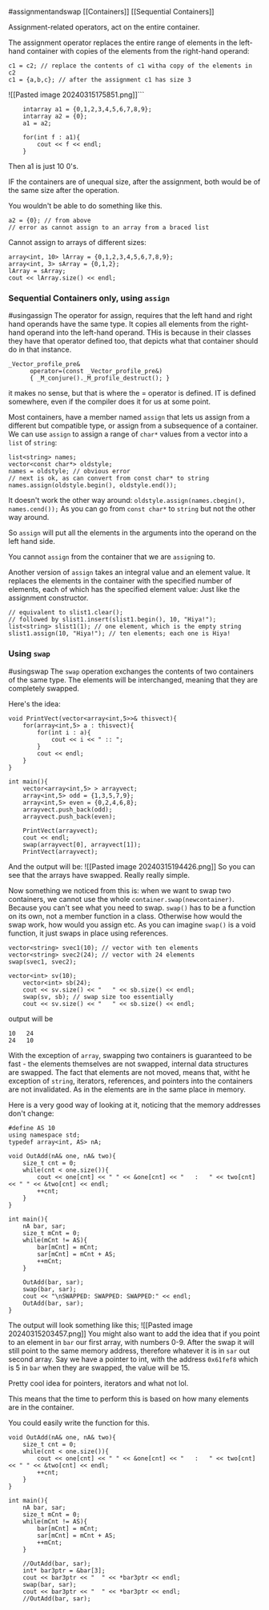 #assignmentandswap
[[Containers]]
[[Sequential Containers]]

Assignment-related operators, act on the entire container. 

The assignment operator replaces the entire range of elements in the left-hand container with copies of the elements from the right-hand operand: 
```
c1 = c2; // replace the contents of c1 witha copy of the elements in c2
c1 = {a,b,c}; // after the assignment c1 has size 3
```
![[Pasted image 20240315175851.png]]```


```
	intarray a1 = {0,1,2,3,4,5,6,7,8,9};
    intarray a2 = {0};
    a1 = a2;
	
    for(int f : a1){
        cout << f << endl;
    }
```

Then a1 is just 10 0's.

IF the containers are of unequal size, after the assignment, both would be of the same size after the operation. 

You wouldn't be able to do something like this.
```
a2 = {0}; // from above
// error as cannot assign to an array from a braced list
```
Cannot assign to arrays of different sizes: 
```
array<int, 10> lArray = {0,1,2,3,4,5,6,7,8,9};
array<int, 3> sArray = {0,1,2};
lArray = sArray;
cout << lArray.size() << endl;
```

### Sequential Containers only, using `assign`
#usingassign
The operator for assign, requires that the left hand and right hand operands have the same type. 
It copies all elements from the right-hand operand into the left-hand operand. 
THis is because in their classes they have that operator defined too, that depicts what that container should do in that instance. 
```
_Vector_profile_pre&
      operator=(const _Vector_profile_pre&)
      { _M_conjure()._M_profile_destruct(); }
```
it makes no sense, but that is where the = operator is defined. IT is defined somewhere, even if the compiler does it for us at some point. 

Most containers, have a member named `assign` that lets us assign from a different but compatible type, or assign from a subsequence of a container. 
We can use `assign` to assign a range of `char*` values from a vector into a `list` of `string`: 

```
list<string> names; 
vector<const char*> oldstyle;
names = oldstyle; // obvious error
// next is ok, as can convert from const char* to string
names.assign(oldstyle.begin(), oldstyle.end());
```
It doesn't work the other way around: 
`oldstyle.assign(names.cbegin(), names.cend());`
As you can go from `const char*` to `string` but not the other way around. 

So `assign` will put all the elements in the arguments into the operand on the left hand side. 

You cannot `assign` from the container that we are `assign`ing to. 

Another version of `assign` takes an integral value and an element value. 
It replaces the elements in the container with the specified number of elements, each of which has the specified element value: 
Just like the assignment constructor. 

```
// equivalent to slist1.clear();
// followed by slist1.insert(slist1.begin(), 10, "Hiya!");
list<string> slist1(1); // one element, which is the empty string
slist1.assign(10, "Hiya!"); // ten elements; each one is Hiya!
```


### Using `swap`
#usingswap
The `swap` operation exchanges the contents of two containers of the same type. 
The elements will be interchanged, meaning that they are completely swapped. 


Here's the idea: 
```
void PrintVect(vector<array<int,5>>& thisvect){
    for(array<int,5> a : thisvect){
        for(int i : a){
            cout << i << " :: ";
        }
        cout << endl;
    }
}

int main(){
    vector<array<int,5> > arrayvect;
    array<int,5> odd = {1,3,5,7,9};
    array<int,5> even = {0,2,4,6,8};
    arrayvect.push_back(odd);
    arrayvect.push_back(even);

    PrintVect(arrayvect);
    cout << endl;
    swap(arrayvect[0], arrayvect[1]);
    PrintVect(arrayvect);
```

And the output will be:
![[Pasted image 20240315194426.png]]
So you can see that the arrays have swapped. 
Really really simple. 

Now something we noticed from this is: when we want to swap two containers, we cannot use the whole `container.swap(newcontainer)`. Because you can't see what you need to swap. `swap()` has to be a function on its own, not a member function in a class. Otherwise how would the swap work, how would you assign etc. As you can imagine `swap()` is a void function, it just swaps in place using references. 

```
vector<string> svec1(10); // vector with ten elements
vector<string> svec2(24); // vector with 24 elements
swap(svec1, svec2);
```

```
vector<int> sv(10);
    vector<int> sb(24);
    cout << sv.size() << "   " << sb.size() << endl;
    swap(sv, sb); // swap size too essentially
    cout << sv.size() << "   " << sb.size() << endl;
```
output will be 
```
10   24 
24   10
```


With the exception of `array`, swapping two containers is guaranteed to be fast - the elements themselves are not swapped, internal data structures are swapped. 
The fact that elements are not moved, means that, witht he exception of `string`, iterators, references, and pointers into the containers are not invalidated. As in the elements are in the same place in memory. 


Here is a very good way of looking at it, noticing that the memory addresses don't change: 
```
#define AS 10
using namespace std;
typedef array<int, AS> nA;

void OutAdd(nA& one, nA& two){
    size_t cnt = 0;
    while(cnt < one.size()){
        cout << one[cnt] << " " << &one[cnt] << "   :   " << two[cnt] << " " << &two[cnt] << endl;
        ++cnt;
    }
}

int main(){
    nA bar, sar;
    size_t mCnt = 0;
    while(mCnt != AS){
        bar[mCnt] = mCnt;
        sar[mCnt] = mCnt + AS;
        ++mCnt;
    }

    OutAdd(bar, sar);
    swap(bar, sar);
    cout << "\nSWAPPED: SWAPPED: SWAPPED:" << endl;
    OutAdd(bar, sar);
}
```

The output will look something like this; 
![[Pasted image 20240315203457.png]]
You might also want to add the idea that if you point to an element in `bar` our first array, with numbers 0-9. After the swap it will still point to the same memory address, therefore whatever it is in `sar` out second array. 
Say we have a pointer to int, with the address `0x61fef8` which is 5 in `bar` when they are swapped, the value will be 15. 

Pretty cool idea for pointers, iterators and what not lol. 

This means that the time to perform this is based on how many elements are in the container.

You could easily write the function for this. 

```
void OutAdd(nA& one, nA& two){
    size_t cnt = 0;
    while(cnt < one.size()){
        cout << one[cnt] << " " << &one[cnt] << "   :   " << two[cnt] << " " << &two[cnt] << endl;
        ++cnt;
    }
}

int main(){
    nA bar, sar;
    size_t mCnt = 0;
    while(mCnt != AS){
        bar[mCnt] = mCnt;
        sar[mCnt] = mCnt + AS;
        ++mCnt;
    }
	
    //OutAdd(bar, sar);
    int* bar3ptr = &bar[3];
    cout << bar3ptr << "  " << *bar3ptr << endl;
    swap(bar, sar);
    cout << bar3ptr << "  " << *bar3ptr << endl;
    //OutAdd(bar, sar);
```

